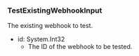 ### TestExistingWebhookInput
The existing webhook to test.

- id: System.Int32
  - The ID of the webhook to be tested.

